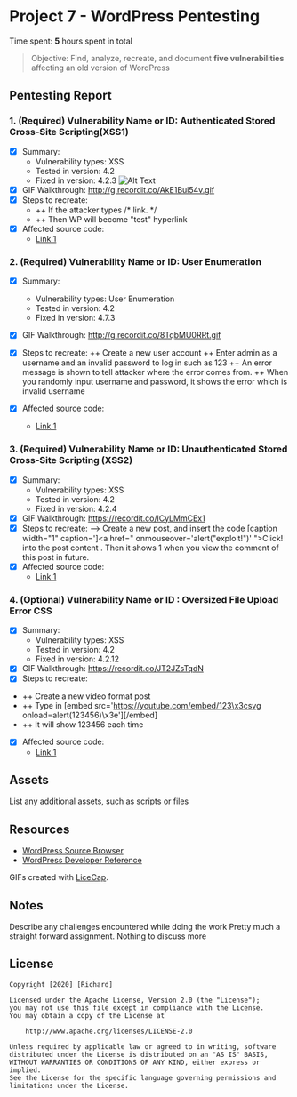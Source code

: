 # Project 7 - WordPress Pentesting

Time spent: **5** hours spent in total

> Objective: Find, analyze, recreate, and document **five vulnerabilities** affecting an old version of WordPress

## Pentesting Report

### 1. (Required) Vulnerability Name or ID: Authenticated Stored Cross-Site Scripting(XSS1)
  - [x] Summary: 
    - Vulnerability types: XSS
    - Tested in version: 4.2
    - Fixed in version: 4.2.3
    ![Alt Text](http://g.recordit.co/AkE1Bui54v.gif)
  - [x] GIF Walkthrough: http://g.recordit.co/AkE1Bui54v.gif
  - [x] Steps to recreate: 
    + ++ If the attacker types /* <a href="[caption code=]"></a><a title=" onmouseover=alert('test')  ">link</a>. */
    + ++ Then WP will become "test" hyperlink
  - [x] Affected source code:
    - [Link 1](https://core.trac.wordpress.org/browser/tags/version/src/source_file.php)
  
  
  
### 2. (Required) Vulnerability Name or ID: User Enumeration 
  - [x] Summary: 
    - Vulnerability types: User Enumeration
    - Tested in version: 4.2
    - Fixed in version: 4.7.3
  - [x] GIF Walkthrough: http://g.recordit.co/8TqbMU0RRt.gif
  - [x] Steps to recreate: 
   ++ Create a new user account
   ++ Enter admin as a username and an invalid password to log in such as 123
   ++ An error message is shown to tell attacker where the error comes from.
   ++ When you randomly input username and password, it shows the error which is invalid username
   
  - [x] Affected source code:
    - [Link 1](https://core.trac.wordpress.org/browser/tags/version/src/source_file.php)

### 3. (Required) Vulnerability Name or ID: Unauthenticated Stored Cross-Site Scripting (XSS2)
  - [x] Summary: 
    - Vulnerability types: XSS
    - Tested in version: 4.2
    - Fixed in version: 4.2.4
  - [x] GIF Walkthrough: https://recordit.co/lCyLMmCEx1
  - [x] Steps to recreate: 
       -->  Create a new post, and insert the code [caption width="1" caption='<a href="' ">]</a><a href=" onmouseover='alert("exploit!")' ">Click!</a> into the post content . Then it shows 1 when you view the comment of this post in future.
  - [x] Affected source code:
    - [Link 1](https://core.trac.wordpress.org/browser/tags/version/src/source_file.php)
### 4. (Optional) Vulnerability Name or ID : Oversized File Upload Error CSS
  - [x] Summary: 
    - Vulnerability types: XSS
    - Tested in version: 4.2
    - Fixed in version: 4.2.12
  - [x] GIF Walkthrough: https://recordit.co/JT2JZsTqdN
  - [x] Steps to recreate: 
  - ++ Create a new video format post
  - ++ Type in [embed src='https://youtube.com/embed/123\x3csvg onload=alert(123456)\x3e'][/embed]
  - ++ It will show 123456 each time 
  - [x] Affected source code:
    - [Link 1](https://core.trac.wordpress.org/browser/tags/version/src/source_file.php)

## Assets

List any additional assets, such as scripts or files

## Resources

- [WordPress Source Browser](https://core.trac.wordpress.org/browser/)
- [WordPress Developer Reference](https://developer.wordpress.org/reference/)

GIFs created with [LiceCap](http://www.cockos.com/licecap/).

## Notes

Describe any challenges encountered while doing the work
Pretty much a straight forward assignment. Nothing to discuss more

## License

    Copyright [2020] [Richard]

    Licensed under the Apache License, Version 2.0 (the "License");
    you may not use this file except in compliance with the License.
    You may obtain a copy of the License at

        http://www.apache.org/licenses/LICENSE-2.0

    Unless required by applicable law or agreed to in writing, software
    distributed under the License is distributed on an "AS IS" BASIS,
    WITHOUT WARRANTIES OR CONDITIONS OF ANY KIND, either express or implied.
    See the License for the specific language governing permissions and
    limitations under the License.

